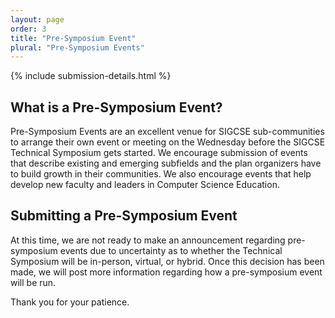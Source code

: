 ```yaml
---
layout: page
order: 3
title: "Pre-Symposium Event"
plural: "Pre-Symposium Events"
---
```


{% include submission-details.html %}

## What is a Pre-Symposium Event?

Pre-Symposium Events are an excellent venue for SIGCSE sub-communities to arrange their own event or meeting on the Wednesday before the SIGCSE Technical Symposium gets started. We encourage submission of events that describe existing and emerging subfields and the plan organizers have to build growth in their communities. We also encourage events that help develop new faculty and leaders in Computer Science Education.

## Submitting a Pre-Symposium Event

At this time, we are not ready to make an announcement regarding pre-symposium events due to uncertainty as to whether the Technical Symposium will be in-person, virtual, or hybrid.  Once this decision has been made, we will post more information regarding how a pre-symposium event will be run.

Thank you for your patience.
